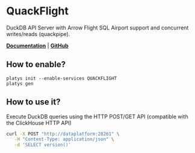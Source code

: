 # QuackFlight

DuckDB API Server with Arrow Flight SQL Airport support and concurrent writes/reads (quackpipe).

**[Documentation](https://github.com/quackscience/quackflight)** | **[GitHub](https://github.com/quackscience/quackflight)**

## How to enable?

```
platys init --enable-services QUACKFLIGHT
platys gen
```

## How to use it?

Execute DuckDB queries using the HTTP POST/GET API (compatible with the ClickHouse HTTP API)

```bash
curl -X POST "http://dataplatform:28261" \
   -H "Content-Type: application/json" \
   -d 'SELECT version()'  
```   